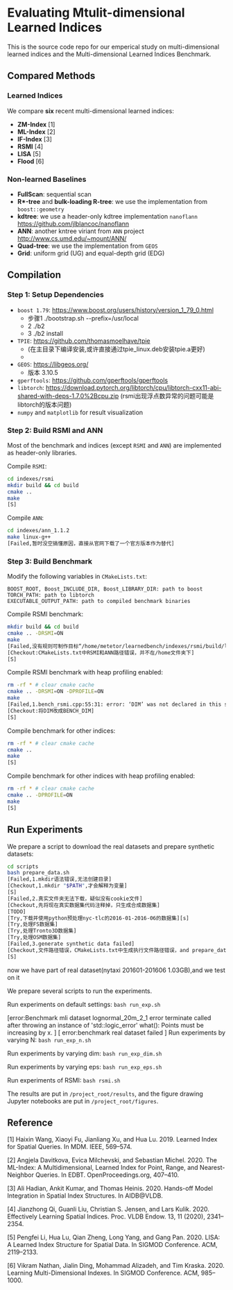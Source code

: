# Evaluating Mtulit-dimensional Learned Indices
This is the source code repo for our emperical study on multi-dimensional learned indices and the Multi-dimensional Learned Indices Benchmark.


## Compared Methods
### Learned Indices
We compare **six** recent multi-dimensional learned indices:
- **ZM-Index** [1]
- **ML-Index** [2]
- **IF-Index** [3]
- **RSMI** [4]
- **LISA** [5]
- **Flood** [6]

### Non-learned Baselines
- **FullScan**: sequential scan
- **R\*-tree** and **bulk-loading R-tree**: we use the implementation from `boost::geometry`
- **kdtree**: we use a header-only kdtree implementation `nanoflann`  https://github.com/jlblancoc/nanoflann
- **ANN**: another kntree viriant from `ANN` project http://www.cs.umd.edu/~mount/ANN/
- **Quad-tree**: we use the implementation from `GEOS`
- **Grid**: uniform grid (UG) and equal-depth grid (EDG)

## Compilation
### Step 1: Setup Dependencies
- `boost 1.79`: https://www.boost.org/users/history/version_1_79_0.html
  - 步骤1 ./bootstrap.sh --prefix=/usr/local
  - 2 ./b2
  - 3 ./b2 install
- `TPIE`: https://github.com/thomasmoelhave/tpie
  - (在主目录下编译安装,或许直接通过tpie_linux.deb安装tpie.a更好)
  -
- `GEOS`: https://libgeos.org/
  - 版本 3.10.5
- `gperftools`: https://github.com/gperftools/gperftools
- `libtorch`: https://download.pytorch.org/libtorch/cpu/libtorch-cxx11-abi-shared-with-deps-1.7.0%2Bcpu.zip (rsmi出现浮点数异常的问题可能是libtorch的版本问题)
- `numpy` and `matplotlib` for result visualization

### Step 2: Build RSMI and ANN
Most of the benchmark and indices (except `RSMI` and `ANN`) are implemented as header-only libraries.

Compile `RSMI`:
```sh
cd indexes/rsmi
mkdir build && cd build
cmake ..
make
[S]
```

Compile `ANN`:
```sh
cd indexes/ann_1.1.2
make linux-g++
[Failed,暂时没空搞懂原因，直接从官网下载了一个官方版本作为替代]
```

### Step 3: Build Benchmark
Modify the following variables in `CMakeLists.txt`:
```
BOOST_ROOT, Boost_INCLUDE_DIR, Boost_LIBRARY_DIR: path to boost
TORCH_PATH: path to libtorch
EXECUTABLE_OUTPUT_PATH: path to compiled benchmark binaries
```

Compile RSMI benchmark:
```sh
mkdir build && cd build
cmake .. -DRSMI=ON
make
[Failed,没有规则可制作目标“/home/metetor/learnedbench/indexes/rsmi/build/librsmi.a,由“/home/metetor/learnedbench/build/bin/bench_rsmi” 需求]
[Checkout:CMakeLists.txt中RSMI和ANN路径错误，并不在/home文件夹下]
[S]
```

Compile RSMI benchmark with heap profiling enabled:
```sh
rm -rf * # clear cmake cache
cmake .. -DRSMI=ON -DPROFILE=ON
make
[Failed,1.bench_rsmi.cpp:55:31: error: ‘DIM’ was not declared in this scope]
[Checkout:将DIM改成BENCH_DIM]
[S]
```

Compile benchmark for other indices:
```sh
rm -rf * # clear cmake cache
cmake ..
make
[S]
```

Compile benchmark for other indices with heap profiling enabled:
```sh
rm -rf * # clear cmake cache
cmake .. -DPROFILE=ON
make
[S]
```

## Run Experiments
We prepare a script to download the real datasets and prepare synthetic datasets:
```sh
cd scripts
bash prepare_data.sh
[Failed,1.mkdir语法错误,无法创建目录]
[Checkout,1.mkdir "$PATH",才会解释为变量]
[S]
[Failed,2.真实文件夹无法下载，疑似没有cookie文件]
[Checkout,先将现在真实数据集代码注释掉，只生成合成数据集]
[TODO]
[Try,下载并使用python预处理nyc-tlc的2016-01-2016-06的数据集][s]
[Try,处理FS数据集]
[Try,处理Tronto3D数据集]
[Try,处理OSM数据集]
[Failed,3.generate synthetic data failed]
[Checkout,文件路径错误，CMakeLists.txt中生成执行文件路径错误，and prepare_data.sh中的BENCH_BIN路径错误]
[S]
```

now we have part of real dataset(nytaxi 201601-201606 1.03GB),and we test on it

We prepare several scripts to run the experiments.

Run experiments on default settings: `bash run_exp.sh`

[error:Benchmark mli dataset lognormal_20m_2_1 error
terminate called after throwing an instance of 'std::logic_error'
  what():  Points must be increasing by x.
]
[
    error:benchmark real dataset failed
]
Run experiments by varying N: `bash run_exp_n.sh`

Run experiments by varying dim: `bash run_exp_dim.sh`

Run experiments by varying eps: `bash run_exp_eps.sh`

Run experiments of RSMI: `bash rsmi.sh`

The results are put in `/project_root/results`, and the figure drawing Jupyter notebooks are put in `/project_root/figures`.

## Reference
[1] Haixin Wang, Xiaoyi Fu, Jianliang Xu, and Hua Lu. 2019. Learned Index for Spatial Queries. In MDM. IEEE, 569–574.

[2] Angjela Davitkova, Evica Milchevski, and Sebastian Michel. 2020. The ML-Index: A Multidimensional, Learned Index for Point, Range, and Nearest-Neighbor Queries. In EDBT. OpenProceedings.org, 407–410.

[3] Ali Hadian, Ankit Kumar, and Thomas Heinis. 2020. Hands-off Model Integration in Spatial Index Structures. In AIDB@VLDB.

[4] Jianzhong Qi, Guanli Liu, Christian S. Jensen, and Lars Kulik. 2020. Effectively Learning Spatial Indices. Proc. VLDB Endow. 13, 11 (2020), 2341–2354.

[5] Pengfei Li, Hua Lu, Qian Zheng, Long Yang, and Gang Pan. 2020. LISA: A Learned Index Structure for Spatial Data. In SIGMOD Conference. ACM, 2119–2133.

[6] Vikram Nathan, Jialin Ding, Mohammad Alizadeh, and Tim Kraska. 2020. Learning Multi-Dimensional Indexes. In SIGMOD Conference. ACM, 985–1000.

